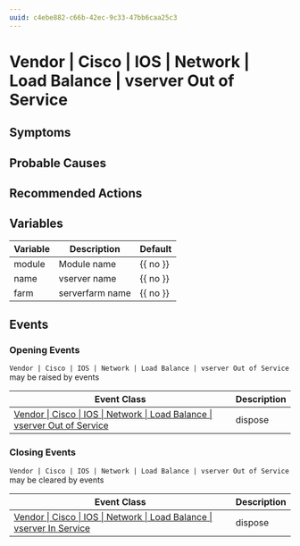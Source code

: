 ```yaml
---
uuid: c4ebe882-c66b-42ec-9c33-47bb6caa25c3
---
```

# Vendor | Cisco | IOS | Network | Load Balance | vserver Out of Service

## Symptoms

## Probable Causes

## Recommended Actions

## Variables

Variable | Description | Default
--- | --- | ---
module | Module name | {{ no }}
name | vserver name | {{ no }}
farm | serverfarm name | {{ no }}

## Events

### Opening Events
`Vendor | Cisco | IOS | Network | Load Balance | vserver Out of Service` may be raised by events

Event Class | Description
--- | ---
[Vendor \| Cisco \| IOS \| Network \| Load Balance \| vserver Out of Service](../../../../../../event-classes/vendor/cisco/ios/network/load-balance/vserver-out-of-service.md) | dispose

### Closing Events
`Vendor | Cisco | IOS | Network | Load Balance | vserver Out of Service` may be cleared by events

Event Class | Description
--- | ---
[Vendor \| Cisco \| IOS \| Network \| Load Balance \| vserver In Service](../../../../../../event-classes/vendor/cisco/ios/network/load-balance/vserver-in-service.md) | dispose
